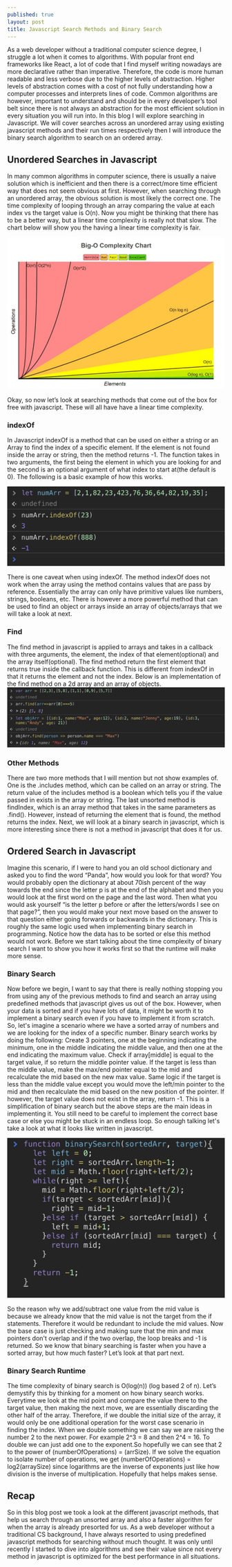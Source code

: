 ```yaml
---
published: true
layout: post
title: Javascript Search Methods and Binary Search
---
```


As a web developer without a traditional computer science degree, I struggle a lot when it comes to algorithms. With popular front end frameworks like React, a lot of code that I find myself writing nowadays are more declarative rather than imperative. Therefore, the code is more human readable and less verbose due to the higher levels of abstraction. Higher levels of abstraction comes with a cost of not fully understanding how a computer processes and interprets lines of code. Common algorithms are however, important to understand and should be in every developer’s tool belt since there is not always an abstraction for the most efficient solution in every situation you will run into. In this blog I will explore searching in Javascript. We will cover searches across an unordered array using existing javascript methods and their run times respectively then I will introduce the binary search algorithm to search on an ordered array.


## Unordered Searches in Javascript
In many common algorithms in computer science, there is usually a naive solution which is inefficient and then there is a correct/more time efficient way that does not seem obvious at first. However, when searching through an unordered array, the obvious solution is most likely the correct one. The time complexity of looping through an array comparing the value at each index vs the target value is O(n). Now you might be thinking that there has to be a better way, but a linear time complexity is really not that slow. The chart below will show you the having a linear time complexity is fair.

![Time Complexity Chart](../images/JavascriptSearchBlog/TimeComplexityChart.jpeg)

Okay, so now let’s look at searching methods that come out of the box for free with javascript. These will all have have a linear time complexity.

### indexOf ###
In Javascript indexOf is a method that can be used on either a string or an Array to find the index of a specific element. If the element is not found inside the array or string, then the method returns -1. The function takes in two arguments, the first being the element in which you are looking for and the second is an optional argument of what index to start at(the default is 0). The following is a basic example of how this works.


![indexOf Method](../images/JavascriptSearchBlog/IndexOf.png)


There is one caveat when using indexOf. The method indexOf does not work when the array using the method contains values that are pass by reference. Essentially the array can only have primitive values like numbers, strings, booleans, etc. There is however a more powerful method that can be used to find an object or arrays inside an array of objects/arrays that we will take a look at next.



### Find
The find method in javascript is applied to arrays and takes in a callback with three arguments, the element, the index of that element(optional) and the array itself(optional). The find method return the first element that returns true inside the callback function. This is different from indexOf in that it returns the element and not the index. Below is an implementation of the find method on a 2d array and an array of objects.
![find Method](../images/JavascriptSearchBlog/FindMethod.png)


### Other Methods
There are two more methods that I will mention but not show examples of. One is the .includes method, which can be called on an array or string. The return value of the includes method is a boolean which tells you if the value passed in exists in the array or string. The last unsorted method is findIndex, which is an array method that takes in the same parameters as .find(). However, instead of returning the element that is found, the method returns the index. Next, we will look at a binary search in javascript, which is more interesting since there is not a method in javascript that does it for us.

## Ordered Search in Javascript ##
Imagine this scenario, if I were to hand you an old school dictionary and asked you to find the word “Panda”, how would you look for that word? You would probably open the dictionary at about 70ish percent of the way towards the end since the letter p is at the end of the alphabet and then you would look at the first word on the page and the last word. Then what you would ask yourself “is the letter p before or after the letters/words I see on that page?”,  then you would make your next move based on the answer to that question either going forwards or backwards in the dictionary. This is roughly the same logic used when implementing binary search in programming. Notice how the data has to be sorted or else this method would not work. Before we start talking about the time complexity of binary search I want to show you how it works first so that the runtime will make more sense.

### Binary Search ###
Now before we begin, I want to say that there is really nothing stopping you from using any of the previous methods to find and search an array using predefined methods that javascript gives us out of the box. However, when your data is sorted and if you have lots of data, it might be worth it to implement a binary search even if you have to implement it from scratch. So, let's imagine a scenario where we have a sorted array of numbers and we are looking for the index of a specific number. Binary search works by doing the following:
Create 3 pointers, one at the beginning indicating the minimum, one in the middle indicating the middle value, and then one at the end indicating the maximum value.
Check if array[middle] is equal to the target value, if so return the middle pointer value.
If the target is less than the middle value, make the max/end pointer equal to the mid and recalculate the mid based on the new max value. Same logic if the target is less than the middle value except you would move the left/min pointer to the mid and then recalculate the mid based on the new position of the pointer.
If however, the target value does not exist in the array, return -1.
This is a simplification of binary search but the above steps are the main ideas in implementing it. You still need to be careful to implement the correct base case or else you might be stuck in an endless loop. So enough talking let's take a look at what it looks like written in javascript.

![Binary Search Javascript](../images/JavascriptSearchBlog/BinarySearch.png)

So the reason why we add/subtract one value from the mid value is because we already know that the mid value is not the target from the if statements. Therefore it would be redundant to include the mid values. Now the base case is just checking and making sure that the min and max pointers don't overlap and if the two overlap, the loop breaks and -1 is returned. So we know that binary searching is faster when you have a sorted array, but how much faster? Let’s look at that part next.

### Binary Search Runtime
The time complexity of binary search is O(log(n))  (log based 2 of n). Let’s demystify this by thinking for a moment on how binary search works. Everytime we look at the mid point and compare the value there to the target value, then making the next move, we are essentially discarding the other half of the array. Therefore, if we double the initial size of the array, it would only be one additional operation for the worst case scenario in finding the index. When we double something we can say we are raising the number 2 to the next power. For example 2^3 = 8 and then 2^4 = 16. To double we can just add one to the exponent.So hopefully we can see that 2 to the power of (numberOfOperations) = (arrSize). If we solve the equation to isolate number of operations, we get (numberOfOperations) = log2(arraySize) since logarithms are the inverse of exponents just like how division is the inverse of multiplication. Hopefully that helps makes sense.

## Recap
So in this blog post we took a look at the different javascript methods, that help us search through an unsorted array and also a faster algorithm for when the array is already presorted for us. As a web developer without a traditional CS background, I have always resorted to using predefined javascript methods for searching without much thought. It was only until recently I started to dive into algorithms and see their value since not every method in javascript is optimized for the best performance in all situations.
